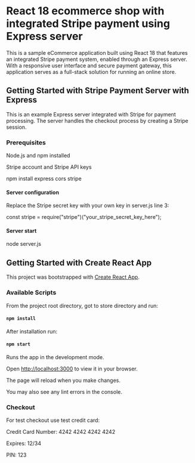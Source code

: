 # React 18 ecommerce shop with integrated Stripe payment using Express server

This is a sample eCommerce application built using React 18 that features an integrated Stripe payment system, enabled through an Express server. With a responsive user interface and secure payment gateway, this application serves as a full-stack solution for running an online store.



## Getting Started with Stripe Payment Server with Express

This is an example Express server integrated with Stripe for payment processing. The server handles the checkout process by creating a Stripe session.

### Prerequisites

Node.js and npm installed 

Stripe account and Stripe API keys 

npm install express cors stripe

#### Server configuration

Replace the Stripe secret key with your own key in server.js line 3: 

const stripe = require("stripe")("your_stripe_secret_key_here");

#### Server start

node server.js

## Getting Started with Create React App

This project was bootstrapped with [Create React App](https://github.com/facebook/create-react-app).

### Available Scripts

From the project root directory, got to store directory and run:

#### `npm install`

After installation run:

#### `npm start`

Runs the app in the development mode.

Open [http://localhost:3000](http://localhost:3000) to view it in your browser.

The page will reload when you make changes.

You may also see any lint errors in the console.


### Checkout

For test checkout use test credit card:

Credit Card Number: 4242 4242 4242 4242

Expires: 12/34

PIN: 123





